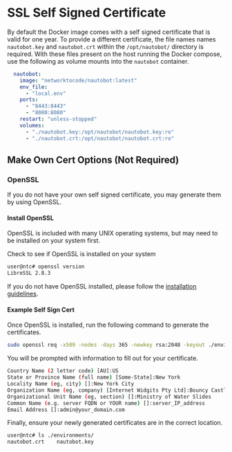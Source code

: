 # SSL Self Signed Certificate

By default the Docker image comes with a self signed certificate that is valid for one year. To provide a different certificate, the file names names `nautobot.key` and `nautobot.crt` within the `/opt/nautobot/` directory is required. With these files present on the host running the Docker compose, use the following as volume mounts into the `nautobot` container.

```yaml
  nautobot:
    image: "networktocode/nautobot:latest"
    env_file:
      - "local.env"
    ports:
      - "8443:8443"
      - "8080:8080"
    restart: "unless-stopped"
    volumes:
      - "./nautobot.key:/opt/nautobot/nautobot.key:ro"
      - "./nautobot.crt:/opt/nautobot/nautobot.crt:ro"
```

## Make Own Cert Options (Not Required)

### OpenSSL

If you do not have your own self signed certificate, you may generate them by using OpenSSL.

#### Install OpenSSL

OpenSSL is included with many UNIX operating systems, but may need to be installed on your system first.

Check to see if OpenSSL is installed on your system

```bash
user@ntc# openssl version
LibreSSL 2.8.3
```

If you do not have OpenSSL installed, please follow the [installation guidelines](https://github.com/openssl/openssl#build-and-install).

#### Example Self Sign Cert

Once OpenSSL is installed, run the following command to generate the certificates.

```bash
sudo openssl req -x509 -nodes -days 365 -newkey rsa:2048 -keyout ./environments/nautobot.key -out ./environments/nautobot.crt
```

You will be prompted with information to fill out for your certificate.

```bash
Country Name (2 letter code) [AU]:US
State or Province Name (full name) [Some-State]:New York
Locality Name (eg, city) []:New York City
Organization Name (eg, company) [Internet Widgits Pty Ltd]:Bouncy Castles, Inc.
Organizational Unit Name (eg, section) []:Ministry of Water Slides
Common Name (e.g. server FQDN or YOUR name) []:server_IP_address
Email Address []:admin@your_domain.com
```

Finally, ensure your newly generated certificates are in the correct location.

```bash
user@ntc# ls ./environments/
nautobot.crt    nautobot.key
```
